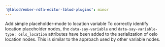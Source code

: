 ```yaml
---
'@lblod/ember-rdfa-editor-lblod-plugins': minor
---
```


Add simple placeholder-mode to location variable
To correctly identify location placeholder nodes, the `data-say-variable` and `data-say-variable-type: oslo_location` attributes have been added to the serialization of oslo location nodes. This is similar to the approach used by other variable nodes.
